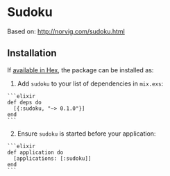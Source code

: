 # Sudoku

Based on:
http://norvig.com/sudoku.html


## Installation

If [available in Hex](https://hex.pm/docs/publish), the package can be installed as:

  1. Add `sudoku` to your list of dependencies in `mix.exs`:

    ```elixir
    def deps do
      [{:sudoku, "~> 0.1.0"}]
    end
    ```

  2. Ensure `sudoku` is started before your application:

    ```elixir
    def application do
      [applications: [:sudoku]]
    end
    ```
